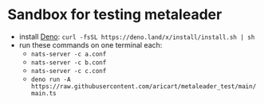 # Sandbox for testing metaleader

- install [Deno](https://deno.land/): `curl -fsSL https://deno.land/x/install/install.sh | sh`
- run these commands on one terminal each:
  - `nats-server -c a.conf`
  - `nats-server -c b.conf`
  - `nats-server -c c.conf`
  - `deno run -A https://raw.githubusercontent.com/aricart/metaleader_test/main/main.ts`